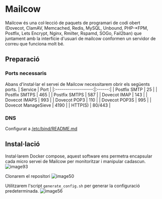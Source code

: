 # Mailcow
Mailcow és una col·lecció de paquets de programari de codi obert (Dovecot, ClamAV, Memcached, Redis, MySQL, Unbound, PHP-*FPM, Postfix, Lets Encrypt, Nginx, Rmilter, Rspamd, SOGo, Fail2ban) que juntament amb la interfície d'usuari de mailcow conformen un servidor de correu que funciona molt bé.
## Preparació

### Ports necessaris
Abans d'instal·lar el servei de Mailcow necessitarem obrir els següents ports.
|       Service       |  Port  |
|:-------------------:|:------:|
|     Postfix SMTP    |   25   |
|    Postfix SMTPS    |   465  |
|    Postfix SMTPS    |   587  |
|     Dovecot IMAP    |   143  |
|    Dovecot IMAPS    |   993  |
|     Dovecot POP3    |   110  |
|    Dovecot POP3S    |   995  |
| Dovecot ManageSieve |  4190  |
|       HTTP(S)       | 80/443 |

### DNS
Configurat a [/etc/bind/README.md](https://github.com/Proyecto-Sintesi/configs/tree/main/etc/bind#correu)

## Instal·lació
Instal·larem Docker compose, aquest software ens permetra encapsular cada micro servei de Mailcow per monitoritzar i manipular cadascun.
![image93](https://github.com/Proyecto-Sintesi/configs/assets/122394285/1f11f903-806e-4a8f-993f-aa1d2d3db57e)

Clonarem el repositori
![image50](https://github.com/Proyecto-Sintesi/configs/assets/122394285/d2cfe608-3f1f-433d-bb38-93713ce8bfb3)

Utilitzarem l'script `generate_config.sh` per generar la configuració predeterminada.
![image56](https://github.com/Proyecto-Sintesi/configs/assets/122394285/2d1e1d1b-a020-4758-9961-870640f1bcae)

